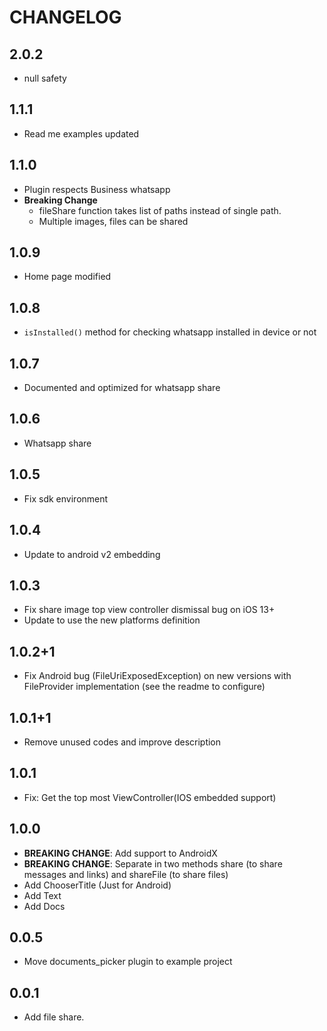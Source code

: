 # CHANGELOG

## 2.0.2

* null safety

## 1.1.1

* Read me examples updated

## 1.1.0

* Plugin respects Business whatsapp
* **Breaking Change**
    * fileShare function takes list of paths instead of single path.
    * Multiple images, files can be shared

## 1.0.9

* Home page modified

## 1.0.8

* ```isInstalled()``` method for checking whatsapp installed in device or not

## 1.0.7

* Documented and optimized for whatsapp share

## 1.0.6

* Whatsapp share

## 1.0.5

* Fix sdk environment

## 1.0.4

* Update to android v2 embedding

## 1.0.3

* Fix share image top view controller dismissal bug on iOS 13+
* Update to use the new platforms definition

## 1.0.2+1

* Fix Android bug (FileUriExposedException) on new versions with FileProvider implementation (see
  the readme to configure)

## 1.0.1+1

* Remove unused codes and improve description

## 1.0.1

* Fix: Get the top most ViewController(IOS embedded support)

## 1.0.0

* **BREAKING CHANGE**: Add support to AndroidX
* **BREAKING CHANGE**: Separate in two methods share (to share messages and links) and shareFile (to
  share files)
* Add ChooserTitle (Just for Android)
* Add Text
* Add Docs

## 0.0.5

* Move documents_picker plugin to example project

## 0.0.1

* Add file share.
